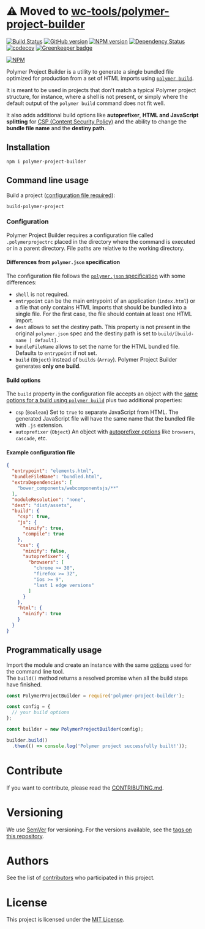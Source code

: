 # ⚠️ Moved to [wc-tools/polymer-project-builder](https://github.com/wc-tools/polymer-project-builder.git)

[![Build Status](https://travis-ci.org/BBVAEngineering/polymer-project-builder.svg?branch=master)](https://travis-ci.com/BBVAEngineering/polymer-project-builder)
[![GitHub version](https://badge.fury.io/gh/BBVAEngineering%2Fpolymer-project-builder.svg)](https://badge.fury.io/gh/BBVAEngineering%2Fpolymer-project-builder)
[![NPM version](https://badge.fury.io/js/polymer-project-builder.svg)](https://badge.fury.io/js/polymer-project-builder)
[![Dependency Status](https://david-dm.org/BBVAEngineering/polymer-project-builder.svg)](https://david-dm.org/BBVAEngineering/polymer-project-builder)
[![codecov](https://codecov.io/gh/BBVAEngineering/polymer-project-builder/branch/master/graph/badge.svg)](https://codecov.io/gh/BBVAEngineering/polymer-project-builder)
[![Greenkeeper badge](https://badges.greenkeeper.io/BBVAEngineering/polymer-project-builder.svg)](https://greenkeeper.io/)

[![NPM](https://nodei.co/npm/polymer-project-builder.png?downloads=true&downloadRank=true)](https://nodei.co/npm/polymer-project-builder/)

Polymer Project Builder is a utility to generate a single bundled file optimized for production from a set of HTML imports using [`polymer build`](https://polymer-library.polymer-project.org/2.0/docs/apps/build-for-production). 

It is meant to be used in projects that don't match a typical Polymer project structure, for instance, where a shell is not present, or simply where the default output of the `polymer build` command does not fit well.

It also adds additional build options like **autoprefixer**, **HTML and JavaScript splitting** for [CSP (Content Security Policy)](https://developers.google.com/web/fundamentals/security/csp/) and the ability to change the **bundle file name** and the **destiny path**.

## Installation

```
npm i polymer-project-builder
```

## Command line usage

Build a project ([configuration file required](#configuration)):

```
build-polymer-project
```

### Configuration

Polymer Project Builder requires a configuration file called `.polymerprojectrc` placed in the directory where the command is executed or in a parent directory. File paths are relative to the working directory.

#### Differences from `polymer.json` specification

The configuration file follows the [`polymer.json` specification](https://polymer-library.polymer-project.org/2.0/docs/tools/polymer-json) with some differences:

- `shell` is not required.
- `entrypoint` can be the main entrypoint of an application (`index.html`) or a file that only contains HTML imports that should be bundled into a single file. For the first case, the file should contain at least one HTML import.
- `dest` allows to set the destiny path. This property is not present in the original `polymer.json` spec and the destiny path is set to `build/[build-name | default]`.
- `bundleFileName` allows to set the name for the HTML bundled file. Defaults to `entrypoint` if not set.
- `build` (`Object`) instead of `builds` (`Array`). Polymer Project Builder generates **only one build**.

#### Build options

The `build` property in the configuration file accepts an object with the [same options for a build using `polymer build`](https://polymer-library.polymer-project.org/2.0/docs/tools/polymer-json#builds) plus two additional properties:

- `csp` (`Boolean`) Set to `true` to separate JavaScript from HTML. The generated JavaScript file will have the same name that the bundled file with `.js` extension.
- `autoprefixer` (`Object`) An object with [autoprefixer options](https://github.com/postcss/autoprefixer#options) like `browsers`, `cascade`, etc.

#### Example configuration file

```json
{
  "entrypoint": "elements.html",
  "bundleFileName": "bundled.html",
  "extraDependencies": [
    "bower_components/webcomponentsjs/**"
  ],
  "moduleResolution": "none",
  "dest": "dist/assets",
  "build": {
    "csp": true,
    "js": {
      "minify": true,
      "compile": true
    },
    "css": {
      "minify": false,
      "autoprefixer": {
        "browsers": [
          "chrome >= 30",
          "firefox >= 32",
          "ios >= 9",
          "last 1 edge versions"
        ]
      }
    },
    "html": {
      "minify": true
    }
  }
}
```

## Programmatically usage

Import the module and create an instance with the same [options](#configuration) used for the command line tool.   
The `build()` method returns a resolved promise when all the build steps have finished.

```js
const PolymerProjectBuilder = require('polymer-project-builder');

const config = {
  // your build options
};

const builder = new PolymerProjectBuilder(config);

builder.build()
  .then(() => console.log('Polymer project successfully built!'));

```

# Contribute

If you want to contribute, please read the [CONTRIBUTING.md](CONTRIBUTING.md).


# Versioning

We use [SemVer](http://semver.org/) for versioning. For the versions available, see the [tags on this repository](https://github.com/BBVAEngineering/polymer-project-builder/tags).


# Authors

See the list of [contributors](https://github.com/BBVAEngineering/polymer-project-builder/graphs/contributors) who participated in this project.


# License

This project is licensed under the [MIT License](LICENSE.md).
